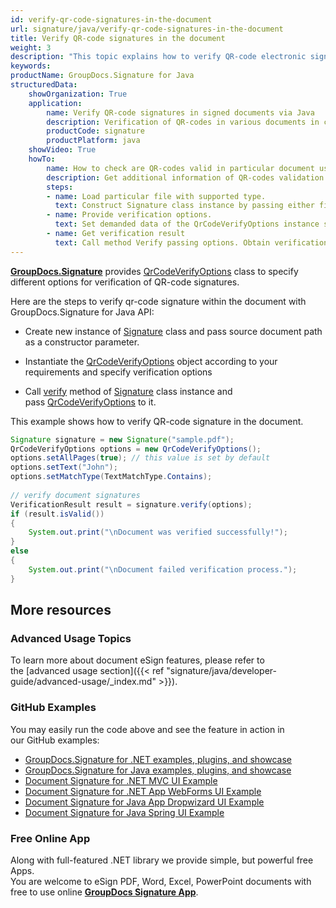 ```yaml
---
id: verify-qr-code-signatures-in-the-document
url: signature/java/verify-qr-code-signatures-in-the-document
title: Verify QR-code signatures in the document
weight: 3
description: "This topic explains how to verify QR-code electronic signatures with GroupDocs.Signature API."
keywords: 
productName: GroupDocs.Signature for Java
structuredData:
    showOrganization: True
    application:    
        name: Verify QR-code signatures in signed documents via Java    
        description: Verification of QR-codes in various documents in convenient way with Java language and GroupDocs.Signature for Java APIs
        productCode: signature
        productPlatform: java 
    showVideo: True
    howTo:
        name: How to check are QR-codes valid in particular document using Java 
        description: Get additional information of QR-codes validation for any documents in Java
        steps:
        - name: Load particular file with supported type.
          text: Construct Signature class instance by passing either file path or stream. 
        - name: Provide verification options. 
          text: Set demanded data of the QrCodeVerifyOptions instance such as QR-code type, text and type of text verification.
        - name: Get verification result
          text: Call method Verify passing options. Obtain verification result whose property IsValid must be true if verification succeed.
---
```

**[GroupDocs.Signature](https://products.groupdocs.com/signature/java)** provides [QrCodeVerifyOptions](https://apireference.groupdocs.com/java/signature/com.groupdocs.signature.options.verify/QrCodeVerifyOptions) class to specify different options for verification of QR-code signatures.

Here are the steps to verify qr-code signature within the document with GroupDocs.Signature for Java API:

*   Create new instance of [Signature](https://apireference.groupdocs.com/java/signature/com.groupdocs.signature/Signature) class and pass source document path as a constructor parameter.
    
*   Instantiate the [QrCodeVerifyOptions](https://apireference.groupdocs.com/java/signature/com.groupdocs.signature.options.verify/QrCodeVerifyOptions) object according to your requirements and specify verification options  
    
*   Call [verify](https://apireference.groupdocs.com/java/signature/com.groupdocs.signature/Signature#verify(com.groupdocs.signature.options.verify.VerifyOptions)) method of [Signature](https://apireference.groupdocs.com/java/signature/com.groupdocs.signature/Signature) class instance and pass [QrCodeVerifyOptions](https://apireference.groupdocs.com/java/signature/com.groupdocs.signature.options.verify/QrCodeVerifyOptions) to it.
    

  

This example shows how to verify QR-code signature in the document.

```java
Signature signature = new Signature("sample.pdf");
QrCodeVerifyOptions options = new QrCodeVerifyOptions();
options.setAllPages(true); // this value is set by default
options.setText("John");
options.setMatchType(TextMatchType.Contains);
 
// verify document signatures
VerificationResult result = signature.verify(options);
if (result.isValid())
{
    System.out.print("\nDocument was verified successfully!");
}
else
{
    System.out.print("\nDocument failed verification process.");
}
```

## More resources

### Advanced Usage Topics

To learn more about document eSign features, please refer to the [advanced usage section]({{< ref "signature/java/developer-guide/advanced-usage/_index.md" >}}).

### GitHub Examples 

You may easily run the code above and see the feature in action in our GitHub examples:

*   [GroupDocs.Signature for .NET examples, plugins, and showcase](https://github.com/groupdocs-signature/GroupDocs.Signature-for-.NET)    
*   [GroupDocs.Signature for Java examples, plugins, and showcase](https://github.com/groupdocs-signature/GroupDocs.Signature-for-Java)    
*   [Document Signature for .NET MVC UI Example](https://github.com/groupdocs-signature/GroupDocs.Signature-for-.NET-MVC)    
*   [Document Signature for .NET App WebForms UI Example](https://github.com/groupdocs-signature/GroupDocs.Signature-for-.NET-WebForms)    
*   [Document Signature for Java App Dropwizard UI Example](https://github.com/groupdocs-signature/GroupDocs.Signature-for-Java-Dropwizard)   
*   [Document Signature for Java Spring UI Example](https://github.com/groupdocs-signature/GroupDocs.Signature-for-Java-Spring)
    

### Free Online App 

Along with full-featured .NET library we provide simple, but powerful free Apps.  
You are welcome to eSign PDF, Word, Excel, PowerPoint documents with free to use online **[GroupDocs Signature App](https://products.groupdocs.app/signature)**.
